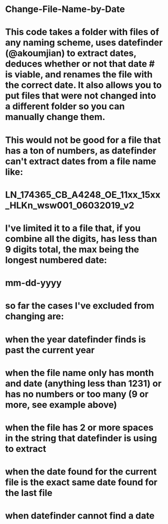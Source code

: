 # Change-File-Name-by-Date
# This code takes a folder with files of any naming scheme, uses datefinder (@akoumjian) to extract dates, deduces whether or not that date # is viable, and renames the file with the correct date. It also allows you to put files that were not changed into a different folder so you can manually change them.

# This would not be good for a file that has a ton of numbers, as datefinder can't extract dates from a file name like:
#     LN_174365_CB_A4248_OE_11xx_15xx_HLKn_wsw001_06032019_v2
# I've limited it to a file that, if you combine all the digits, has less than 9 digits total, the max being the longest numbered date:
#     mm-dd-yyyy
  
# so far the cases I've excluded from changing are:

# when the year datefinder finds is past the current year
# when the file name only has month and date (anything less than 1231) or has no numbers or too many (9 or more, see example above)
# when the file has 2 or more spaces in the string that datefinder is using to extract
# when the date found for the current file is the exact same date found for the last file
# when datefinder cannot find a date
